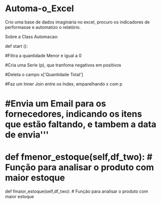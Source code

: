 # Automa-o_Excel
Crio uma  base de dados imaginária no excel, procuro os indicadores de performasse e automatizo o relatório.


Sobre a Class Automacao:

def start ():

#Filtra a quantidade Menor e igual a 0

#Cria  uma Serie (p), que tranfoma negativos em positivos

#Deleta o campo x['Quantidade Total']

#Faz um Inner Join entre os Index, emparelhando x com p

#Envia um Email para os fornecedores, indicando os itens que estão faltando, e tambem a data de envia'''
=============================================================================================

def fmenor_estoque(self,df_two):  # Função para analisar  o produto com maior estoque
=============================================================================================

def fmaior_estoque(self,df_two):  # Função para analisar  o produto com maior estoque


